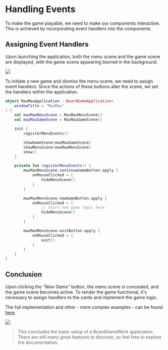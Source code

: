 # Handling Events

To make the game playable, we need to make our components interactive. This is achieved by incorporating event handlers into the components.

## Assigning Event Handlers
Upon launching the application, both the menu scene and the game scene are displayed, with the game scene appearing blurred in the background.

![](menu.png)

To initiate a new game and dismiss the menu scene, we need to assign event handlers. Since the actions of these buttons alter the scene, we set the handlers within the application.

````kotlin
object MauMauApplication : BoardGameApplication(
    windowTitle = "MauMau"
) {
    val mauMauMenuScene = MauMauMenuScene()
    val mauMauGameScene = MauMauGameScene()

    init {
        registerMenuEvents()

        showGameScene(mauMauGameScene)
        showMenuScene(mauMauMenuScene)
        show()
    }

    private fun registerMenuEvents() {
        mauMauMenuScene.continueGameButton.apply {
            onMouseClicked = {
                hideMenuScene()
            }
        }

        mauMauMenuScene.newGameButton.apply {
            onMouseClicked = {
                // Start new game logic here
                hideMenuScene()
            }
        }

        mauMauMenuScene.exitButton.apply {
            onMouseClicked = {
                exit()
            }
        }
    }
}
````

## Conclusion 

Upon clicking the *"New Game"* button, the menu scene is concealed, and the game scene becomes active. To render the game functional, it's necessary to assign handlers to the cards and implement the game logic. 

The full implementation and other - more complex examples - can be found [here](https://github.com/tudo-aqua/bgw/tree/master/bgw-examples).

![](game.png)

> This concludes the basic setup of a BoardGameWork application. There are still many great features to discover, so feel free to explore the documentation.

<!-- TODO - see also -->

